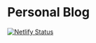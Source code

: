  # Personal Blog

[![Netlify Status](https://api.netlify.com/api/v1/badges/1da77648-e067-422c-a357-dc50b9eab281/deploy-status)](https://app.netlify.com/sites/mecitsemerci/deploys)

